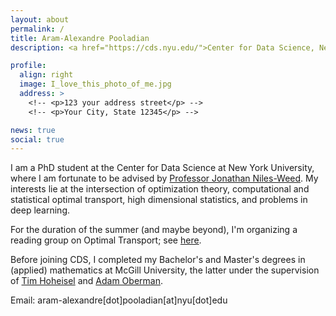 ```yaml
---
layout: about
permalink: /
title: Aram-Alexandre Pooladian
description: <a href="https://cds.nyu.edu/">Center for Data Science, New York University</a>

profile:
  align: right
  image: I_love_this_photo_of_me.jpg
  address: >
    <!-- <p>123 your address street</p> -->
    <!-- <p>Your City, State 12345</p> -->

news: true
social: true
---
```


I am a PhD student at the Center for Data Science at New York University, where I am fortunate to be advised by <a href="https://www.jonathannilesweed.com/">Professor Jonathan Niles-Weed</a>. My interests lie at the intersection of optimization theory, computational and statistical optimal transport, high dimensional statistics, and problems in deep learning.

For the duration of the summer (and maybe beyond), I'm organizing a reading group on Optimal Transport; see <a href="https://reading-group-mcgill.github.io/">here</a>.

Before joining CDS, I completed my Bachelor's and Master's degrees in (applied) mathematics at McGill University, the latter under the supervision of <a href="http://www.math.mcgill.ca/hoheisel/">Tim Hoheisel</a> and <a href="http://www.adamoberman.net">Adam Oberman</a>.

<!-- My MSc has been graciously funded by the NSERC CGS-M scholarship, FRQNT Master's Scholarship, the Lorne Trottier Accelerator Fellowship, and Mitacs scholarship. -->

Email: aram-alexandre[dot]pooladian[at]nyu[dot]edu
